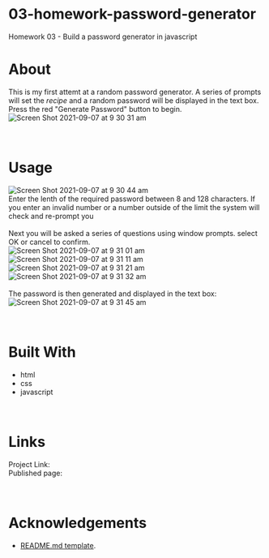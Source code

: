 # 03-homework-password-generator
Homework 03 - Build a password generator in javascript  
# About
This is my first attemt at a random password generator. A series of prompts will set the _recipe_ and a random password will be displayed in the text box.  
Press the red "Generate Password" button to begin.  
![Screen Shot 2021-09-07 at 9 30 31 am](https://user-images.githubusercontent.com/86697483/132266109-0d5b1553-be95-42f3-bf5a-c502473f9005.png)  
&nbsp;  
&nbsp;  
# Usage
![Screen Shot 2021-09-07 at 9 30 44 am](https://user-images.githubusercontent.com/86697483/132266156-38a7dce5-c62e-45ae-b07a-f55c892618c0.png)  
Enter the lenth of the required password between 8 and 128 characters. If you enter an invalid number or a number outside of the limit the system will check and re-prompt you  
&nbsp;  
Next you will be asked a series of questions using window prompts. select OK or cancel to confirm.  
![Screen Shot 2021-09-07 at 9 31 01 am](https://user-images.githubusercontent.com/86697483/132266194-523f8397-1540-4dc6-8fdb-fbdfaedad8f0.png)  
![Screen Shot 2021-09-07 at 9 31 11 am](https://user-images.githubusercontent.com/86697483/132266230-3f60672b-dad1-4068-85b7-63bce95ab0d1.png)  
![Screen Shot 2021-09-07 at 9 31 21 am](https://user-images.githubusercontent.com/86697483/132266240-d319656e-4aa4-4212-810e-7b271f4fbe72.png)  
![Screen Shot 2021-09-07 at 9 31 32 am](https://user-images.githubusercontent.com/86697483/132266243-cd6b536a-f50f-4a4b-b46e-a0e721be038f.png)  
&nbsp;  
The password is then generated and displayed in the text box: 
![Screen Shot 2021-09-07 at 9 31 45 am](https://user-images.githubusercontent.com/86697483/132266267-c930976a-91c4-4e70-8d3d-247e2b2ffa99.png)  
&nbsp;  
&nbsp;  
# Built With
* html  
* css  
* javascript  
&nbsp;  
&nbsp;  
# Links
Project Link:  
Published page:  
&nbsp;  
&nbsp;  
# Acknowledgements
* [README.md template](https://github.com/othneildrew/Best-README-Template).  



